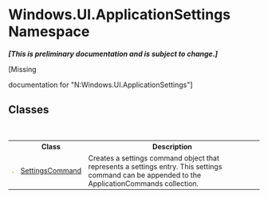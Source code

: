 # Windows.UI.ApplicationSettings Namespace
 _**\[This is preliminary documentation and is subject to change.\]**_

\[Missing <summary> documentation for "N:Windows.UI.ApplicationSettings"\]


## Classes
&nbsp;<table><tr><th></th><th>Class</th><th>Description</th></tr><tr><td>![Public class](media/pubclass.gif "Public class")</td><td><a href="T_Windows_UI_ApplicationSettings_SettingsCommand">SettingsCommand</a></td><td>
Creates a settings command object that represents a settings entry. This settings command can be appended to the ApplicationCommands collection.</td></tr></table>&nbsp;
